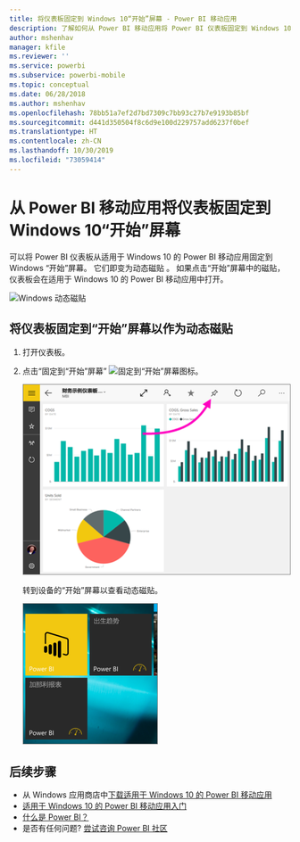 ```yaml
---
title: 将仪表板固定到 Windows 10“开始”屏幕 - Power BI 移动应用
description: 了解如何从 Power BI 移动应用将 Power BI 仪表板固定到 Windows 10 “开始”屏幕，以便一目了然地查看关键指标。
author: mshenhav
manager: kfile
ms.reviewer: ''
ms.service: powerbi
ms.subservice: powerbi-mobile
ms.topic: conceptual
ms.date: 06/28/2018
ms.author: mshenhav
ms.openlocfilehash: 78bb51a7ef2d7bd7309c7bb93c27b7e9193b85bf
ms.sourcegitcommit: d441d350504f8c6d9e100d229757add6237f0bef
ms.translationtype: HT
ms.contentlocale: zh-CN
ms.lasthandoff: 10/30/2019
ms.locfileid: "73059414"
---
```

# <a name="pin-a-dashboard-to-your-windows-10-start-screen-from-the-power-bi-mobile-app"></a>从 Power BI 移动应用将仪表板固定到 Windows 10“开始”屏幕
可以将 Power BI 仪表板从适用于 Windows 10 的 Power BI 移动应用固定到 Windows “开始”屏幕。 它们即变为动态磁贴  。 如果点击“开始”屏幕中的磁贴，仪表板会在适用于 Windows 10 的 Power BI 移动应用中打开。

![Windows 动态磁贴](./media/mobile-pin-dashboard-start-screen-windows-10-phone-app/power-bi-windows-10-pin-start-screen.png)

## <a name="pin-a-dashboard-to-your-start-screen-as-a-live-tile"></a>将仪表板固定到“开始”屏幕以作为动态磁贴
1. 打开仪表板。
2. 点击“固定到“开始”屏幕”  ![固定到“开始”屏幕图标](./media/mobile-pin-dashboard-start-screen-windows-10-phone-app/power-bi-windows-10-pin-start-icon.png)。
   
   ![Windows 10 移动应用上栏](./media/mobile-pin-dashboard-start-screen-windows-10-phone-app/power-bi-windows-10-pin-start.png)
   
   转到设备的“开始”屏幕以查看动态磁贴。
   
   ![Windows 10 动态磁贴](./media/mobile-pin-dashboard-start-screen-windows-10-phone-app/pbi_win10ph_startscrn.png)

## <a name="next-steps"></a>后续步骤
* 从 Windows 应用商店中[下载适用于 Windows 10 的 Power BI 移动应用](http://go.microsoft.com/fwlink/?LinkID=526478)  
* [适用于 Windows 10 的 Power BI 移动应用入门](mobile-windows-10-phone-app-get-started.md)  
* [什么是 Power BI？](../../fundamentals/power-bi-overview.md)
* 是否有任何问题? [尝试咨询 Power BI 社区](http://community.powerbi.com/)

